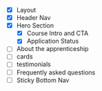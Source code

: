- [x] Layout
- [x] Header Nav
- [x] Hero Section
  - [x] Course Intro and CTA
  - [x] Application Status
- [ ] About the apprenticeship
- [ ] cards
- [ ] testimonials
- [ ] Frequently asked questions
- [ ] Sticky Bottom Nav